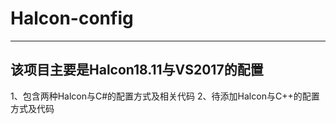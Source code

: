 # Halcon-config
-----------------------
该项目主要是Halcon18.11与VS2017的配置
--------------------------------
1、包含两种Halcon与C#的配置方式及相关代码
2、待添加Halcon与C++的配置方式及代码
